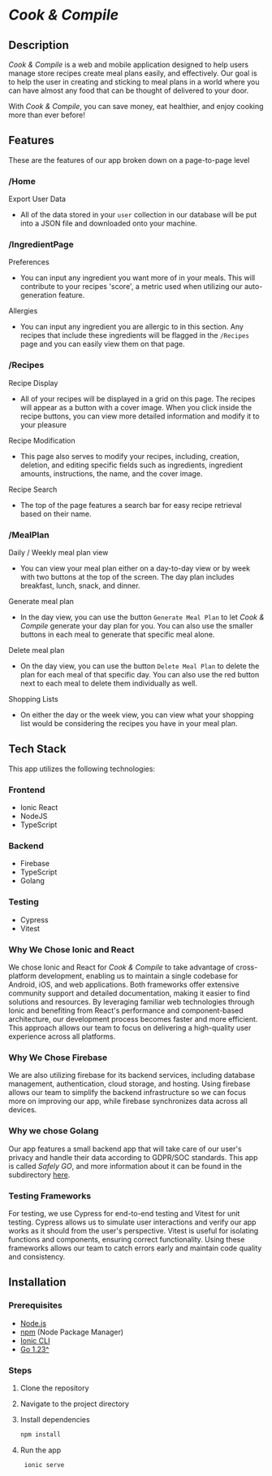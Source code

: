 #  _Cook & Compile_

## Description

_Cook & Compile_ is a web and mobile application designed to help users manage store recipes create meal plans easily, and effectively. Our goal is to help the user in creating and sticking to meal plans in a world where you can have almost any food that can be thought of delivered to your door.

With _Cook & Compile_, you can save money, eat healthier, and enjoy cooking more than ever before!

## Features 

These are the features of our app broken down on a page-to-page level

### /Home

Export User Data
- All of the data stored in your `user` collection in our database will be put into a JSON file and downloaded onto your machine.

### /IngredientPage

Preferences
- You can input any ingredient you want more of in your meals. This will contribute to your recipes 'score', a metric used when utilizing our auto-generation feature.

Allergies
- You can input any ingredient you are allergic to in this section. Any recipes that include these ingredients will be flagged in the `/Recipes` page and you can easily view them on that page.

### /Recipes

Recipe Display
- All of your recipes will be displayed in a grid on this page. The recipes will appear as a button with a cover image. When you click inside the recipe buttons, you can view more detailed information and modify it to your pleasure

Recipe Modification
- This page also serves to modify your recipes, including, creation, deletion, and editing specific fields such as ingredients, ingredient amounts, instructions, the name, and the cover image.

Recipe Search
- The top of the page features a search bar for easy recipe retrieval based on their name.

### /MealPlan

Daily / Weekly meal plan view
- You can view your meal plan either on a day-to-day view or by week with two buttons at the top of the screen. The day plan includes breakfast, lunch, snack, and dinner.

Generate meal plan
- In the day view, you can use the button `Generate Meal Plan` to let _Cook & Compile_ generate your day plan for you. You can also use the smaller buttons in each meal to generate that specific meal alone.

Delete meal plan
- On the day view, you can use the button `Delete Meal Plan` to delete the plan for each meal of that specific day. You can also use the red button next to each meal to delete them individually as well.

Shopping Lists
- On either the day or the week view, you can view what your shopping list would be considering the recipes you have in your meal plan.

## Tech Stack 

This app utilizes the following technologies:
### Frontend
- Ionic React
- NodeJS
- TypeScript

### Backend
- Firebase
- TypeScript
- Golang

### Testing
- Cypress
- Vitest

### Why We Chose Ionic and React
We chose Ionic and React for _Cook & Compile_ to take advantage of cross-platform development, enabling us to maintain a single codebase for Android, iOS, and web applications. Both frameworks offer extensive community support and detailed documentation, making it easier to find solutions and resources. By leveraging familiar web technologies through Ionic and benefiting from React's performance and component-based architecture, our development process becomes faster and more efficient. This approach allows our team to focus on delivering a high-quality user experience across all platforms.

### Why We Chose Firebase
We are also utilizing firebase for its backend services, including database management, authentication, cloud storage, and hosting. Using firebase allows our team to simplify the backend infrastructure so we can focus more on improving our app, while firebase synchronizes data across all devices. 

### Why we chose Golang

Our app features a small backend app that will take care of our user's privacy and handle their data according to GDPR/SOC standards. This app is called _Safely GO_, and more information about it can be found in the subdirectory [here](./capstone/server/README.md).

### Testing Frameworks

For testing, we use Cypress for end-to-end testing and Vitest for unit testing. Cypress allows us to simulate user interactions and verify our app works as it should from the user's perspective. Vitest is useful for isolating functions and components, ensuring correct functionality. Using these frameworks allows our team to catch errors early and maintain code quality and consistency. 

## Installation

### Prerequisites
- [Node.js](https://nodejs.org/en)
- [npm](https://nodejs.org/en) (Node Package Manager)
- [Ionic CLI](https://ionicframework.com/docs/cli)
- [Go 1.23^](https://go.dev/doc/install)

### Steps
1. Clone the repository 
2. Navigate to the project directory
3. Install dependencies
 
   ```bash
   npm install
   ```
4. Run the app
   ```bash
    ionic serve 
   ```



